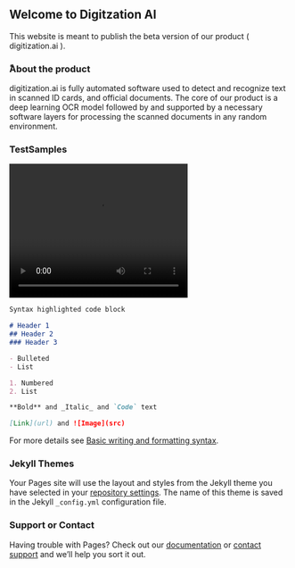 ## Welcome to Digitzation AI 

This website is meant to publish the beta version of our product ( digitization.ai ). 

### ًAbout the product 
digitization.ai is fully automated software used to detect and recognize text in scanned ID cards, and official documents.
The core of our product is a deep learning OCR model followed by and supported by a necessary software layers for processing
the scanned documents in any random environment.

### TestSamples 

<video width="320" height="240" controls>
  <source src="autorotation.mp4" type="video/mp4">
</video>

```markdown
Syntax highlighted code block

# Header 1
## Header 2
### Header 3

- Bulleted
- List

1. Numbered
2. List

**Bold** and _Italic_ and `Code` text

[Link](url) and ![Image](src)
```

For more details see [Basic writing and formatting syntax](https://docs.github.com/en/github/writing-on-github/getting-started-with-writing-and-formatting-on-github/basic-writing-and-formatting-syntax).

### Jekyll Themes

Your Pages site will use the layout and styles from the Jekyll theme you have selected in your [repository settings](https://github.com/https-github-com-AhmedFakhry47/prototype.github.io/settings/pages). The name of this theme is saved in the Jekyll `_config.yml` configuration file.

### Support or Contact

Having trouble with Pages? Check out our [documentation](https://docs.github.com/categories/github-pages-basics/) or [contact support](https://support.github.com/contact) and we’ll help you sort it out.

